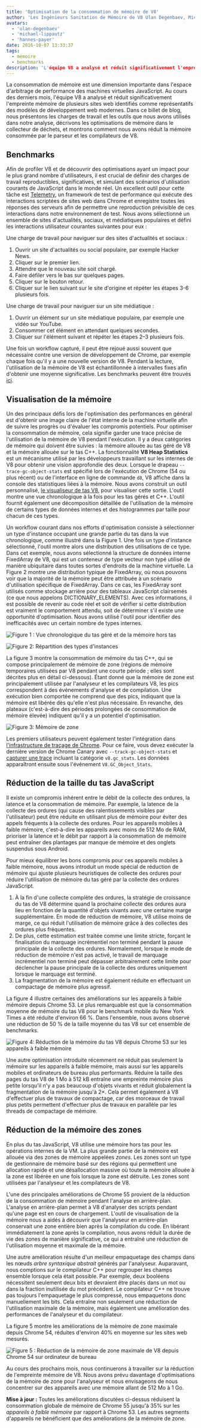 ```yaml
---
title: 'Optimisation de la consommation de mémoire de V8'
author: 'Les Ingénieurs Sanitation de Mémoire de V8 Ulan Degenbaev, Michael Lippautz, Hannes Payer, et Toon Verwaest'
avatars:
  - 'ulan-degenbaev'
  - 'michael-lippautz'
  - 'hannes-payer'
date: 2016-10-07 13:33:37
tags:
  - mémoire
  - benchmarks
description: 'L'équipe V8 a analysé et réduit significativement l'empreinte mémoire de plusieurs sites web identifiés comme représentatifs des modèles de développement web modernes.'
---
```

La consommation de mémoire est une dimension importante dans l'espace d'arbitrage de performance des machines virtuelles JavaScript. Au cours des derniers mois, l'équipe V8 a analysé et réduit significativement l'empreinte mémoire de plusieurs sites web identifiés comme représentatifs des modèles de développement web modernes. Dans ce billet de blog, nous présentons les charges de travail et les outils que nous avons utilisés dans notre analyse, décrivons les optimisations de mémoire dans le collecteur de déchets, et montrons comment nous avons réduit la mémoire consommée par le parseur et les compilateurs de V8.

<!--truncate-->
## Benchmarks

Afin de profiler V8 et de découvrir des optimisations ayant un impact pour le plus grand nombre d'utilisateurs, il est crucial de définir des charges de travail reproductibles, significatives, et simulant des scénarios d'utilisation courants de JavaScript dans le monde réel. Un excellent outil pour cette tâche est [Telemetry](https://catapult.gsrc.io/telemetry), un framework de test de performance qui exécute des interactions scriptées de sites web dans Chrome et enregistre toutes les réponses des serveurs afin de permettre une reproduction prévisible de ces interactions dans notre environnement de test. Nous avons sélectionné un ensemble de sites d'actualités, sociaux, et médiatiques populaires et défini les interactions utilisateur courantes suivantes pour eux :

Une charge de travail pour naviguer sur des sites d'actualités et sociaux :

1. Ouvrir un site d'actualités ou social populaire, par exemple Hacker News.
1. Cliquer sur le premier lien.
1. Attendre que le nouveau site soit chargé.
1. Faire défiler vers le bas sur quelques pages.
1. Cliquer sur le bouton retour.
1. Cliquer sur le lien suivant sur le site d'origine et répéter les étapes 3-6 plusieurs fois.

Une charge de travail pour naviguer sur un site médiatique :

1. Ouvrir un élément sur un site médiatique populaire, par exemple une vidéo sur YouTube.
1. Consommer cet élément en attendant quelques secondes.
1. Cliquer sur l'élément suivant et répéter les étapes 2–3 plusieurs fois.

Une fois un workflow capturé, il peut être rejoué aussi souvent que nécessaire contre une version de développement de Chrome, par exemple chaque fois qu'il y a une nouvelle version de V8. Pendant la lecture, l'utilisation de la mémoire de V8 est échantillonnée à intervalles fixes afin d'obtenir une moyenne significative. Les benchmarks peuvent être trouvés [ici](https://cs.chromium.org/chromium/src/tools/perf/page_sets/system_health/browsing_stories.py?q=browsing+news&sq=package:chromium&dr=CS&l=11).

## Visualisation de la mémoire

Un des principaux défis lors de l'optimisation des performances en général est d'obtenir une image claire de l'état interne de la machine virtuelle afin de suivre les progrès ou d'évaluer les compromis potentiels. Pour optimiser la consommation de mémoire, cela signifie garder une trace précise de l'utilisation de la mémoire de V8 pendant l'exécution. Il y a deux catégories de mémoire qui doivent être suivies : la mémoire allouée au tas géré de V8 et la mémoire allouée sur le tas C++. La fonctionnalité **V8 Heap Statistics** est un mécanisme utilisé par les développeurs travaillant sur les internes de V8 pour obtenir une vision approfondie des deux. Lorsque le drapeau `--trace-gc-object-stats` est spécifié lors de l'exécution de Chrome (54 ou plus récent) ou de l'interface en ligne de commande `d8`, V8 affiche dans la console des statistiques liées à la mémoire. Nous avons construit un outil personnalisé, [le visualiseur de tas V8](https://mlippautz.github.io/v8-heap-stats/), pour visualiser cette sortie. L'outil montre une vue chronologique à la fois pour les tas gérés et C++. L'outil fournit également une décomposition détaillée de l'utilisation de la mémoire de certains types de données internes et des histogrammes par taille pour chacun de ces types.

Un workflow courant dans nos efforts d'optimisation consiste à sélectionner un type d'instance occupant une grande partie du tas dans la vue chronologique, comme illustré dans la Figure 1. Une fois un type d'instance sélectionné, l'outil montre alors une distribution des utilisations de ce type. Dans cet exemple, nous avons sélectionné la structure de données interne FixedArray de V8, qui est un conteneur de type vecteur non typé utilisé de manière ubiquitaire dans toutes sortes d'endroits de la machine virtuelle. La Figure 2 montre une distribution typique de FixedArray, où nous pouvons voir que la majorité de la mémoire peut être attribuée à un scénario d'utilisation spécifique de FixedArray. Dans ce cas, les FixedArray sont utilisés comme stockage arrière pour des tableaux JavaScript clairsemés (ce que nous appelons DICTIONARY\_ELEMENTS). Avec ces informations, il est possible de revenir au code réel et soit de vérifier si cette distribution est vraiment le comportement attendu, soit de déterminer s'il existe une opportunité d'optimisation. Nous avons utilisé l'outil pour identifier des inefficacités avec un certain nombre de types internes.

![Figure 1 : Vue chronologique du tas géré et de la mémoire hors tas](/_img/optimizing-v8-memory/timeline-view.png)

![Figure 2: Répartition des types d'instances](/_img/optimizing-v8-memory/distribution.png)

La figure 3 montre la consommation de mémoire du tas C++, qui se compose principalement de mémoire de zone (régions de mémoire temporaires utilisées par V8 pendant une courte période ; elles sont décrites plus en détail ci-dessous). Étant donné que la mémoire de zone est principalement utilisée par l'analyseur et les compilateurs V8, les pics correspondent à des événements d'analyse et de compilation. Une exécution bien comportée ne comprend que des pics, indiquant que la mémoire est libérée dès qu'elle n'est plus nécessaire. En revanche, des plateaux (c'est-à-dire des périodes prolongées de consommation de mémoire élevée) indiquent qu'il y a un potentiel d'optimisation.

![Figure 3: Mémoire de zone](/_img/optimizing-v8-memory/zone-memory.png)

Les premiers utilisateurs peuvent également tester l'intégration dans [l'infrastructure de traçage de Chrome](https://www.chromium.org/developers/how-tos/trace-event-profiling-tool). Pour ce faire, vous devez exécuter la dernière version de Chrome Canary avec `--track-gc-object-stats` et [capturer une trace](https://www.chromium.org/developers/how-tos/trace-event-profiling-tool/recording-tracing-runs#TOC-Capture-a-trace-on-Chrome-desktop) incluant la catégorie `v8.gc_stats`. Les données apparaîtront ensuite sous l'événement `V8.GC_Object_Stats`.

## Réduction de la taille du tas JavaScript

Il existe un compromis inhérent entre le débit de la collecte des ordures, la latence et la consommation de mémoire. Par exemple, la latence de la collecte des ordures (qui cause des ralentissements visibles par l'utilisateur) peut être réduite en utilisant plus de mémoire pour éviter des appels fréquents à la collecte des ordures. Pour les appareils mobiles à faible mémoire, c'est-à-dire les appareils avec moins de 512 Mo de RAM, prioriser la latence et le débit par rapport à la consommation de mémoire peut entraîner des plantages par manque de mémoire et des onglets suspendus sous Android.

Pour mieux équilibrer les bons compromis pour ces appareils mobiles à faible mémoire, nous avons introduit un mode spécial de réduction de mémoire qui ajuste plusieurs heuristiques de collecte des ordures pour réduire l'utilisation de mémoire du tas géré par la collecte des ordures JavaScript.

1. À la fin d'une collecte complète des ordures, la stratégie de croissance du tas de V8 détermine quand la prochaine collecte des ordures aura lieu en fonction de la quantité d'objets vivants avec une certaine marge supplémentaire. En mode de réduction de mémoire, V8 utilise moins de marge, ce qui réduit l'utilisation de mémoire grâce à des collectes des ordures plus fréquentes.
1. De plus, cette estimation est traitée comme une limite stricte, forçant le finalisation du marquage incrémentiel non terminé pendant la pause principale de la collecte des ordures. Normalement, lorsque le mode de réduction de mémoire n'est pas activé, le travail de marquage incrémentiel non terminé peut dépasser arbitrairement cette limite pour déclencher la pause principale de la collecte des ordures uniquement lorsque le marquage est terminé.
1. La fragmentation de la mémoire est également réduite en effectuant un compactage de mémoire plus agressif.

La figure 4 illustre certaines des améliorations sur les appareils à faible mémoire depuis Chrome 53. Le plus remarquable est que la consommation moyenne de mémoire du tas V8 pour le benchmark mobile du New York Times a été réduite d'environ 66 %. Dans l'ensemble, nous avons observé une réduction de 50 % de la taille moyenne du tas V8 sur cet ensemble de benchmarks.

![Figure 4: Réduction de la mémoire du tas V8 depuis Chrome 53 sur les appareils à faible mémoire](/_img/optimizing-v8-memory/heap-memory-reduction.png)

Une autre optimisation introduite récemment ne réduit pas seulement la mémoire sur les appareils à faible mémoire, mais aussi sur les appareils mobiles et ordinateurs de bureau plus performants. Réduire la taille des pages du tas V8 de 1 Mo à 512 kB entraîne une empreinte mémoire plus petite lorsqu'il n'y a pas beaucoup d'objets vivants et réduit globalement la fragmentation de la mémoire jusqu'à 2×. Cela permet également à V8 d'effectuer plus de travaux de compactage, car des morceaux de travail plus petits permettent d'effectuer plus de travaux en parallèle par les threads de compactage de mémoire.

## Réduction de la mémoire des zones

En plus du tas JavaScript, V8 utilise une mémoire hors tas pour les opérations internes de la VM. La plus grande partie de la mémoire est allouée via des zones de mémoire appelées _zones_. Les zones sont un type de gestionnaire de mémoire basé sur des régions qui permettent une allocation rapide et une désallocation massive où toute la mémoire allouée à la zone est libérée en une fois lorsque la zone est détruite. Les zones sont utilisées par l'analyseur et les compilateurs de V8.

L'une des principales améliorations de Chrome 55 provient de la réduction de la consommation de mémoire pendant l'analyse en arrière-plan. L'analyse en arrière-plan permet à V8 d'analyser des scripts pendant qu'une page est en cours de chargement. L'outil de visualisation de la mémoire nous a aidés à découvrir que l'analyseur en arrière-plan conservait une zone entière bien après la compilation du code. En libérant immédiatement la zone après la compilation, nous avons réduit la durée de vie des zones de manière significative, ce qui a entraîné une réduction de l'utilisation moyenne et maximale de la mémoire.

Une autre amélioration résulte d'un meilleur empaquetage des champs dans les nœuds _arbre syntaxique abstrait_ générés par l'analyseur. Auparavant, nous comptions sur le compilateur C++ pour regrouper les champs ensemble lorsque cela était possible. Par exemple, deux booléens nécessitent seulement deux bits et devraient être placés dans un mot ou dans la fraction inutilisée du mot précédent. Le compilateur C++ ne trouve pas toujours l'empaquetage le plus compressé, nous empaquetons donc manuellement les bits. Cela entraîne non seulement une réduction de l'utilisation maximale de la mémoire, mais également une amélioration des performances de l'analyseur et du compilateur.

La figure 5 montre les améliorations de la mémoire de zone maximale depuis Chrome 54, réduites d'environ 40% en moyenne sur les sites web mesurés.

![Figure 5 : Réduction de la mémoire de zone maximale de V8 depuis Chrome 54 sur ordinateur de bureau](/_img/optimizing-v8-memory/peak-zone-memory-reduction.png)

Au cours des prochains mois, nous continuerons à travailler sur la réduction de l'empreinte mémoire de V8. Nous avons prévu davantage d'optimisations de la mémoire de zone pour l'analyseur et nous envisageons de nous concentrer sur des appareils avec une mémoire allant de 512 Mo à 1 Go.

**Mise à jour :** Toutes les améliorations discutées ci-dessus réduisent la consommation globale de mémoire de Chrome 55 jusqu'à 35% sur les _appareils à faible mémoire_ par rapport à Chrome 53. Les autres segments d'appareils ne bénéficient que des améliorations de la mémoire de zone.
